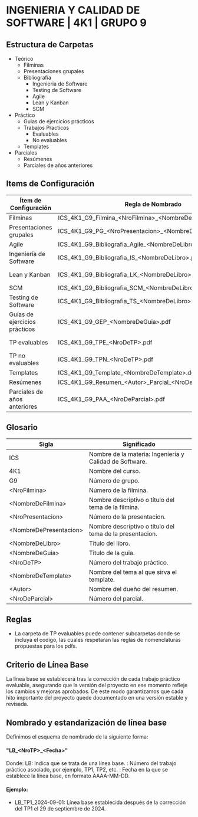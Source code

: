 
# INGENIERIA Y CALIDAD DE SOFTWARE | 4K1 | GRUPO 9




## Estructura de Carpetas

- Teórico
    - Filminas
    - Presentaciones grupales
	- Bibliografía
		- Ingenieria de Software
		- Testing de Software
		- Agile
		- Lean y Kanban
		- SCM
- Práctico
	- Guias de ejercicios prácticos
	- Trabajos Practicos
		- Evaluables
		- No evaluables
	- Templates
- Parciales
	- Resúmenes
	- Parciales de años anteriores


## Items de Configuración
| Ítem de Configuración        | Regla de Nombrado                                     | Ubicación                                               |
| ---------------------------- | ----------------------------------------------------- | ------------------------------------------------------- |
| Filminas                     | ICS_4K1_G9_Filmina_\<NroFilmina\>_\<NombreDeFilmina\>.pdf | ICS_4K1_G9\\teorico\\filminas                           |
| Presentaciones grupales      | ICS_4K1_G9_PG_\<NroPresentacion\>_\<NombreDePresentacion\>.pdf                   | ICS_4K1_G9\\teorico\\presentaciones-grupales            |
| Agile                        | ICS_4K1_G9_Bibliografia_Agile_\<NombreDeLibro\>.pdf   | ICS_4K1_G9\\teorico\\bibliografia\\Agile                |
| Ingeniería de Software       | ICS_4K1_G9_Bibliografia_IS_\<NombreDeLibro\>.pdf      | ICS_4K1_G9\\teorico\\bibliografia\\Ingenieria-Software  |
| Lean y Kanban                | ICS_4K1_G9_Bibliografia_LK_\<NombreDeLibro\>.pdf      | ICS_4K1_G9\\teorico\\bibliografia\\Lean-Kanban          |
| SCM                          | ICS_4K1_G9_Bibliografia_SCM_\<NombreDeLibro\>.pdf     | ICS_4K1_G9\\teorico\\bibliografia\\SCM                  |
| Testing de Software          | ICS_4K1_G9_Bibliografia_TS_\<NombreDeLibro\>.pdf      | ICS_4K1_G9\\teorico\\bibliografia\\Testing-Software     |
| Guías de ejercicios prácticos | ICS_4K1_G9_GEP_\<NombreDeGuia\>.pdf                  | ICS_4K1_G9\\practico\\guias-ejercicios-practicos         |
| TP evaluables                | ICS_4K1_G9_TPE_\<NroDeTP\>.pdf               | ICS_4K1_G9\\practico\\trabajos-practicos\\evaluables    |
| TP no evaluables             | ICS_4K1_G9_TPN_\<NroDeTP\>.pdf                      | ICS_4K1_G9\\practico\\trabajos-practicos\\no-evaluables |
| Templates                    | ICS_4K1_G9_Template_\<NombreDeTemplate\>.docx        | ICS_4K1_G9\\practico\\templates                         |
| Resúmenes                    | ICS_4K1_G9_Resumen_\<Autor\>\_Parcial\_\<NroDeParcial\>.pdf              | ICS_4K1_G9\\parciales\\resumenes                        |
| Parciales de años anteriores | ICS_4K1_G9_PAA_\<NroDeParcial\>.pdf                     | ICS_4K1_G9\\parciales\\parciales-años-anteriores        |

## Glosario

| Sigla              | Significado                                                      |
| ------------------ | ---------------------------------------------------------------- |
| ICS                | Nombre de la materia: Ingeniería y Calidad de Software.          |
| 4K1                | Nombre del curso.                                                |
| G9                 | Número de grupo.                                                 |
| \<NroFilmina\>       | Número de la filmina.                                            |
| \<NombreDeFilmina\>  | Nombre descriptivo o título del tema de la filmina.              |
| \<NroPresentacion\>  | Número de la presentacion.                                       |
| \<NombreDePresentacion\>  | Nombre descriptivo o título del tema de la presentacion.  |
| \<NombreDeLibro\>  | Titulo del libro.                                                  |
| \<NombreDeGuia\>  |  Titulo de la guia.                                                  |
| \<NroDeTP\>          | Número del trabajo práctico.                                     |
| \<NombreDeTemplate\>          | Nombre del tema al que sirva el template.                                |
| \<Autor\>          | Nombre del dueño del resumen.                                     |
| \<NroDeParcial\>     | Número del parcial.                                              |

## Reglas
 - La carpeta de TP evaluables puede  contener subcarpetas donde se incluya el codigo, las cuales respetaran las reglas de nomenclaturas propuestas para los pdfs.

## Criterio de Línea Base

La línea base se establecerá tras la corrección de cada trabajo práctico evaluable, asegurando que la versión del proyecto en ese momento refleje los cambios y mejoras aprobados. De este modo garantizamos que cada hito importante del proyecto quede documentado en una versión estable y revisada.

## Nombrado y estandarización de línea base
Definimos el esquema de nombrado de la siguiente forma:
#### "LB_\<NroTP\>_\<Fecha\>"
Donde:
LB: Indica que se trata de una línea base.
<NroTP>: Número del trabajo práctico asociado, por ejemplo, TP1, TP2, etc.
<Fecha>: Fecha en la que se establece la línea base, en formato AAAA-MM-DD.
#### Ejemplo:
- LB_TP1_2024-09-01: Línea base establecida después de la corrección del TP1 el 29 de septiembre de 2024.
